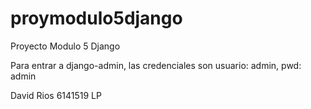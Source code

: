 # proymodulo5django
Proyecto Modulo 5 Django

Para entrar a django-admin, las credenciales son usuario: admin, pwd: admin

David Rios
6141519 LP
